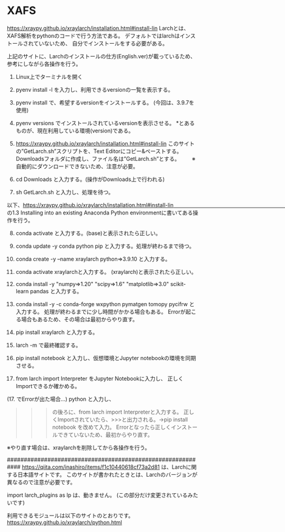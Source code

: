 # XAFS

https://xraypy.github.io/xraylarch/installation.html#install-lin
Larchとは、XAFS解析をpythonのコードで行う方法である。
デフォルトではlarchはインストールされていないため、
自分でインストールをする必要がある。

上記のサイトに、Larchのインストールの仕方(English.ver)が載っているため、
参考にしながら各操作を行う。

1. Linux上でターミナルを開く

2. pyenv install -l を入力し、利用できるversionの一覧を表示する。

3. pyenv install <version> で、希望するversionをインストールする。
    (今回は、3.9.7を使用)

4. pyenv versions でインストールされているversionを表示させる。
    *とあるものが、現在利用している環境(version)である。

5. https://xraypy.github.io/xraylarch/installation.html#install-lin
   このサイトの”GetLarch.sh”スクリプトを、Text Editorにコピー&ペーストする。
   Downloadsフォルダに作成し、ファイル名は”GetLarch.sh”とする。
　　※自動的にダウンロードできないため、注意が必要。

6. cd Downloads と入力する。(操作がDownloads上で行われる)

7. sh GetLarch.sh と入力し、処理を待つ。

以下、https://xraypy.github.io/xraylarch/installation.html#install-lin　　　　　　　　　　　　　　　　　　　　　　　　　　
の1.3 Installing into an existing Anaconda Python environmentに書いてある操作を行う。

8. conda activate と入力する。(base)と表示されたら正しい。

9. conda update -y conda python pip と入力する。処理が終わるまで待つ。

10. conda create -y –name xraylarch python=>3.9.10 と入力する。

11. conda activate xraylarchと入力する。
      (xraylarch)と表示されたら正しい。

12. conda install -y "numpy=>1.20" "scipy=>1.6" "matplotlib=>3.0" scikit-learn pandas
     と入力する。

13. conda install -y -c conda-forge wxpython pymatgen tomopy pycifrw と入力する。
     処理が終わるまでに少し時間がかかる場合もある。
      Errorが起こる場合もあるため、その場合は最初からやり直す。

14. pip install xraylarch と入力する。

15. larch -m で最終確認する。

16. pip install notebook と入力し、仮想環境とJupyter notebookの環境を同期させる。

17. from larch import Interpreter をJupyter Notebookに入力し、
     正しくImportできるか確かめる。

(17. でErrorが出た場合...)
python と入力し、
>>>の後ろに、from larch import Interpreterと入力する。
正しくImportされていたら、>>>と出力される。→pip install notebook を改めて入力。
Errorとなったら正しくインストールできていないため、最初からやり直す。

※やり直す場合は、xraylarchを削除してから各操作を行う。

############################################################
https://qiita.com/inashiro/items/f1c10440618cf73a2d81
は、Larchに関する日本語サイトです。
このサイトが書かれたときとは、Larchのバージョンが異なるので注意が必要です。

import larch_plugins as lp は、動きません。
(この部分だけ変更されているみたいです)

利用できるモジュールは以下のサイトのとおりです。
https://xraypy.github.io/xraylarch/python.html
